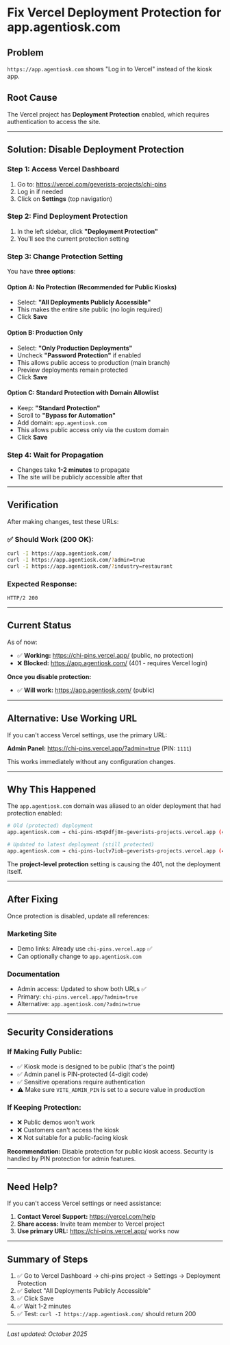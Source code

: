 # Fix Vercel Deployment Protection for app.agentiosk.com

## Problem
`https://app.agentiosk.com` shows "Log in to Vercel" instead of the kiosk app.

## Root Cause
The Vercel project has **Deployment Protection** enabled, which requires authentication to access the site.

---

## Solution: Disable Deployment Protection

### Step 1: Access Vercel Dashboard

1. Go to: https://vercel.com/geverists-projects/chi-pins
2. Log in if needed
3. Click on **Settings** (top navigation)

### Step 2: Find Deployment Protection

1. In the left sidebar, click **"Deployment Protection"**
2. You'll see the current protection setting

### Step 3: Change Protection Setting

You have **three options**:

#### **Option A: No Protection (Recommended for Public Kiosks)**
- Select: **"All Deployments Publicly Accessible"**
- This makes the entire site public (no login required)
- Click **Save**

#### **Option B: Production Only**
- Select: **"Only Production Deployments"**
- Uncheck **"Password Protection"** if enabled
- This allows public access to production (main branch)
- Preview deployments remain protected
- Click **Save**

#### **Option C: Standard Protection with Domain Allowlist**
- Keep: **"Standard Protection"**
- Scroll to **"Bypass for Automation"**
- Add domain: `app.agentiosk.com`
- This allows public access only via the custom domain
- Click **Save**

### Step 4: Wait for Propagation

- Changes take **1-2 minutes** to propagate
- The site will be publicly accessible after that

---

## Verification

After making changes, test these URLs:

### ✅ Should Work (200 OK):
```bash
curl -I https://app.agentiosk.com/
curl -I https://app.agentiosk.com/?admin=true
curl -I https://app.agentiosk.com/?industry=restaurant
```

### Expected Response:
```
HTTP/2 200
```

---

## Current Status

As of now:
- ✅ **Working:** https://chi-pins.vercel.app/ (public, no protection)
- ❌ **Blocked:** https://app.agentiosk.com/ (401 - requires Vercel login)

**Once you disable protection:**
- ✅ **Will work:** https://app.agentiosk.com/ (public)

---

## Alternative: Use Working URL

If you can't access Vercel settings, use the primary URL:

**Admin Panel:** https://chi-pins.vercel.app/?admin=true (PIN: `1111`)

This works immediately without any configuration changes.

---

## Why This Happened

The `app.agentiosk.com` domain was aliased to an older deployment that had protection enabled:

```bash
# Old (protected) deployment
app.agentiosk.com → chi-pins-m5q9dfj8n-geverists-projects.vercel.app (401)

# Updated to latest deployment (still protected)
app.agentiosk.com → chi-pins-luclv7iob-geverists-projects.vercel.app (401)
```

The **project-level protection** setting is causing the 401, not the deployment itself.

---

## After Fixing

Once protection is disabled, update all references:

### Marketing Site
- Demo links: Already use `chi-pins.vercel.app` ✅
- Can optionally change to `app.agentiosk.com`

### Documentation
- Admin access: Updated to show both URLs ✅
- Primary: `chi-pins.vercel.app/?admin=true`
- Alternative: `app.agentiosk.com/?admin=true`

---

## Security Considerations

### If Making Fully Public:
- ✅ Kiosk mode is designed to be public (that's the point)
- ✅ Admin panel is PIN-protected (4-digit code)
- ✅ Sensitive operations require authentication
- ⚠️ Make sure `VITE_ADMIN_PIN` is set to a secure value in production

### If Keeping Protection:
- ❌ Public demos won't work
- ❌ Customers can't access the kiosk
- ❌ Not suitable for a public-facing kiosk

**Recommendation:** Disable protection for public kiosk access. Security is handled by PIN protection for admin features.

---

## Need Help?

If you can't access Vercel settings or need assistance:

1. **Contact Vercel Support:** https://vercel.com/help
2. **Share access:** Invite team member to Vercel project
3. **Use primary URL:** https://chi-pins.vercel.app/ works now

---

## Summary of Steps

1. ✅ Go to Vercel Dashboard → chi-pins project → Settings → Deployment Protection
2. ✅ Select "All Deployments Publicly Accessible"
3. ✅ Click Save
4. ✅ Wait 1-2 minutes
5. ✅ Test: `curl -I https://app.agentiosk.com/` should return 200

---

*Last updated: October 2025*
